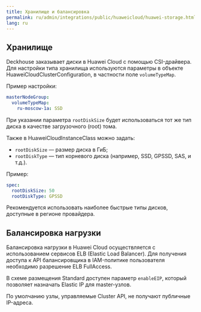 ```yaml
---
title: Хранилище и балансировка
permalink: ru/admin/integrations/public/huaweicloud/huawei-storage.html
lang: ru
---
```


## Хранилище

Deckhouse заказывает диски в Huawei Cloud с помощью CSI-драйвера. Для настройки типа хранилища используются параметры в объекте HuaweiCloudClusterConfiguration, в частности поле `volumeTypeMap`.

Пример настройки:

```yaml
masterNodeGroup:
  volumeTypeMap:
    ru-moscow-1a: SSD
```

При указании параметра `rootDiskSize` будет использоваться тот же тип диска в качестве загрузочного (root) тома.

Также в HuaweiCloudInstanceClass можно задать:

- `rootDiskSize` — размер диска в ГиБ;
- `rootDiskType` — тип корневого диска (например, SSD, GPSSD, SAS, и т.д.).

Пример:

```yaml
spec:
  rootDiskSize: 50
  rootDiskType: GPSSD
```

Рекомендуется использовать наиболее быстрые типы дисков, доступные в регионе провайдера.

## Балансировка нагрузки

Балансировка нагрузки в Huawei Cloud осуществляется с использованием сервисов ELB (Elastic Load Balancer). Для получения доступа к API балансировщика в IAM-политике пользователя необходимо разрешение ELB FullAccess.

В схеме размещения Standard доступен параметр `enableEIP`, который позволяет назначать Elastic IP для master-узлов.

По умолчанию узлы, управляемые Cluster API, не получают публичные IP-адреса.
